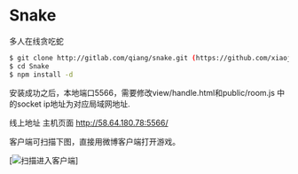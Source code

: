 Snake
=====

多人在线贪吃蛇

```bash
$ git clone http://gitlab.com/qiang/snake.git (https://github.com/xiaojue/Snake)
$ cd Snake
$ npm install -d 
```

安装成功之后，本地端口5566，需要修改view/handle.html和public/room.js 中的socket ip地址为对应局域网地址.

线上地址 主机页面 http://58.64.180.78:5566/

客户端可扫描下图，直接用微博客户端打开游戏。

[![扫描进入客户端](https://github.com/xiaojue/Snake/cli.png)]
